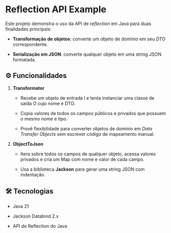 Reflection API Example
======================

Este projeto demonstra o uso da API de _reflection_ em Java para duas finalidades principais:

*   **Transformação de objetos**: converte um objeto de domínio em seu _DTO_ correspondente.
    
*   **Serialização em JSON**: converte qualquer objeto em uma string JSON formatada.
    

⚙️ Funcionalidades
------------------

1.  **Transformator**
    
    *   Recebe um objeto de entrada I e tenta instanciar uma classe de saída O cujo nome é DTO.
        
    *   Copia valores de todos os campos públicos e privados que possuem o mesmo nome e tipo.
        
    *   Provê flexibilidade para converter objetos de domínio em _Data Transfer Objects_ sem escrever código de mapeamento manual.
        
2.  **ObjectToJson**
    
    *   Itera sobre todos os campos de qualquer objeto, acessa valores privados e cria um Map com nome e valor de cada campo.
        
    *   Usa a biblioteca **Jackson** para gerar uma string JSON com indentação.
    

🛠️ Tecnologias
---------------

*   Java 21
    
*   Jackson Databind 2.x
    
*   API de Reflection do Java
    
